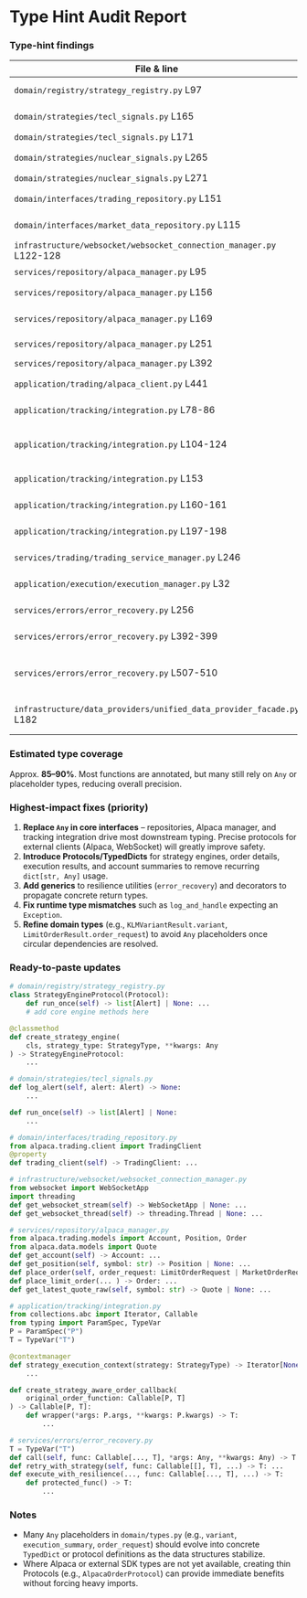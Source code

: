 # Type Hint Audit Report

### Type-hint findings

| File & line | Issue | Corrected annotation |
|-------------|-------|---------------------|
| `domain/registry/strategy_registry.py` L97 | Factory returns `Any`, losing engine type info. | `def create_strategy_engine(cls, strategy_type: StrategyType, **kwargs: Any) -> StrategyEngineProtocol:` |
| `domain/strategies/tecl_signals.py` L165 | Alert parameter typed as `Any`. | `def log_alert(self, alert: Alert) -> None:` |
| `domain/strategies/tecl_signals.py` L171 | Return type `Any`. | `def run_once(self) -> list[Alert] | None:` |
| `domain/strategies/nuclear_signals.py` L265 | Alert parameter typed as `Any`. | `def log_alert(self, alert: Alert) -> None:` |
| `domain/strategies/nuclear_signals.py` L271 | Return type `Any`. | `def run_once(self) -> list[Alert] | None:` |
| `domain/interfaces/trading_repository.py` L151 | `trading_client` property uses `Any`. | `@property def trading_client(self) -> TradingClient:` |
| `domain/interfaces/market_data_repository.py` L115 | `data_client` property uses `Any`. | `@property def data_client(self) -> StockHistoricalDataClient:` |
| `infrastructure/websocket/websocket_connection_manager.py` L122-128 | Stream/thread getters return `Any`. | `def get_websocket_stream(self) -> WebSocketApp | None:`<br>`def get_websocket_thread(self) -> threading.Thread | None:` |
| `services/repository/alpaca_manager.py` L95 | `get_account` returns `Any`. | `def get_account(self) -> Account:` |
| `services/repository/alpaca_manager.py` L156 | `get_position` returns `Any`. | `def get_position(self, symbol: str) -> Position | None:` |
| `services/repository/alpaca_manager.py` L169 | `place_order` uses `Any` for request & return. | `def place_order(self, order_request: LimitOrderRequest | MarketOrderRequest) -> Order:` |
| `services/repository/alpaca_manager.py` L251 | `place_limit_order` returns `Any`. | `def place_limit_order(... ) -> Order:` |
| `services/repository/alpaca_manager.py` L392 | Quote getter returns `Any`. | `def get_latest_quote_raw(self, symbol: str) -> StockQuote | None:` |
| `application/trading/alpaca_client.py` L441 | Order lookup returns `Any`. | `def get_order_by_id(self, order_id: str) -> Order | None:` |
| `application/tracking/integration.py` L78-86 | Context manager typed `Any`. | `def strategy_execution_context(strategy: StrategyType) -> Iterator[None]:` |
| `application/tracking/integration.py` L104-124 | Decorator uses `Any`; lacks generics. | `def create_strategy_aware_order_callback(original_order_function: Callable[P, T]) -> Callable[P, T]:` with `P = ParamSpec('P'), T = TypeVar('T')` |
| `application/tracking/integration.py` L153 | P&L summary returns `dict[str, Any]`. | `def get_strategy_pnl_summary(self, current_prices: dict[str, float] | None = None) -> StrategyPnLSummary:` |
| `application/tracking/integration.py` L160-161 | Order extraction uses `Any`. | `def extract_order_details_from_alpaca_order(order: AlpacaOrderProtocol) -> OrderDetails:` |
| `application/tracking/integration.py` L197-198 | Tracking function accepts `Any`. | `def track_alpaca_order_if_filled(order: AlpacaOrderProtocol) -> None:` |
| `services/trading/trading_service_manager.py` L246 | Portfolio value returns `Any`. | `def get_portfolio_value(self) -> float:` |
| `application/execution/execution_manager.py` L32 | Execution result typed `Any`. | `def execute_multi_strategy(self) -> MultiStrategyExecutionResult:` |
| `services/errors/error_recovery.py` L256 | Circuit-breaker call uses `Callable[..., Any]`/`Any`. | Use generics: `T = TypeVar('T'); def call(self, func: Callable[..., T], *args: Any, **kwargs: Any) -> T:` |
| `services/errors/error_recovery.py` L392-399 | Retry function returns `Any`; not generic. | `def retry_with_strategy(self, func: Callable[[], T], ...) -> T:` |
| `services/errors/error_recovery.py` L507-510 | `execute_with_resilience` and inner `protected_func` return `Any`. | `def execute_with_resilience(..., func: Callable[..., T], ...) -> T:` and `def protected_func() -> T:` |
| `infrastructure/data_providers/unified_data_provider_facade.py` L182 | Runtime mismatch: string passed where `Exception` expected. | `self._error_handler.log_and_handle(e, {"symbol": symbol})` |

### Estimated type coverage

Approx. **85–90%**. Most functions are annotated, but many still rely on `Any` or placeholder types, reducing overall precision.

### Highest-impact fixes (priority)

1. **Replace `Any` in core interfaces** – repositories, Alpaca manager, and tracking integration drive most downstream typing. Precise protocols for external clients (Alpaca, WebSocket) will greatly improve safety.
2. **Introduce Protocols/TypedDicts** for strategy engines, order details, execution results, and account summaries to remove recurring `dict[str, Any]` usage.
3. **Add generics** to resilience utilities (`error_recovery`) and decorators to propagate concrete return types.
4. **Fix runtime type mismatches** such as `log_and_handle` expecting an `Exception`.
5. **Refine domain types** (e.g., `KLMVariantResult.variant`, `LimitOrderResult.order_request`) to avoid `Any` placeholders once circular dependencies are resolved.

### Ready-to-paste updates

```python
# domain/registry/strategy_registry.py
class StrategyEngineProtocol(Protocol):
    def run_once(self) -> list[Alert] | None: ...
    # add core engine methods here

@classmethod
def create_strategy_engine(
    cls, strategy_type: StrategyType, **kwargs: Any
) -> StrategyEngineProtocol:
    ...

# domain/strategies/tecl_signals.py
def log_alert(self, alert: Alert) -> None:
    ...

def run_once(self) -> list[Alert] | None:
    ...

# domain/interfaces/trading_repository.py
from alpaca.trading.client import TradingClient
@property
def trading_client(self) -> TradingClient: ...

# infrastructure/websocket/websocket_connection_manager.py
from websocket import WebSocketApp
import threading
def get_websocket_stream(self) -> WebSocketApp | None: ...
def get_websocket_thread(self) -> threading.Thread | None: ...

# services/repository/alpaca_manager.py
from alpaca.trading.models import Account, Position, Order
from alpaca.data.models import Quote
def get_account(self) -> Account: ...
def get_position(self, symbol: str) -> Position | None: ...
def place_order(self, order_request: LimitOrderRequest | MarketOrderRequest) -> Order: ...
def place_limit_order(... ) -> Order: ...
def get_latest_quote_raw(self, symbol: str) -> Quote | None: ...

# application/tracking/integration.py
from collections.abc import Iterator, Callable
from typing import ParamSpec, TypeVar
P = ParamSpec("P")
T = TypeVar("T")

@contextmanager
def strategy_execution_context(strategy: StrategyType) -> Iterator[None]:
    ...

def create_strategy_aware_order_callback(
    original_order_function: Callable[P, T]
) -> Callable[P, T]:
    def wrapper(*args: P.args, **kwargs: P.kwargs) -> T:
        ...

# services/errors/error_recovery.py
T = TypeVar("T")
def call(self, func: Callable[..., T], *args: Any, **kwargs: Any) -> T: ...
def retry_with_strategy(self, func: Callable[[], T], ...) -> T: ...
def execute_with_resilience(..., func: Callable[..., T], ...) -> T:
    def protected_func() -> T:
        ...
```

### Notes
- Many `Any` placeholders in `domain/types.py` (e.g., `variant`, `execution_summary`, `order_request`) should evolve into concrete `TypedDict` or protocol definitions as the data structures stabilize.
- Where Alpaca or external SDK types are not yet available, creating thin Protocols (e.g., `AlpacaOrderProtocol`) can provide immediate benefits without forcing heavy imports.

